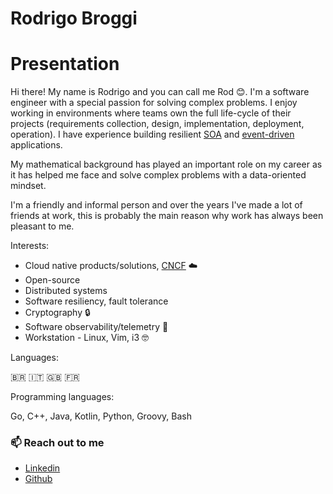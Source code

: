 # Rodrigo Broggi

# Presentation

Hi there! My name is Rodrigo and you can call me Rod :blush:. I'm a software engineer with a special passion for solving complex problems.
I enjoy working in environments where teams own the full life-cycle of their projects (requirements collection, design, implementation, deployment, operation).
I have experience building resilient [SOA](https://en.wikipedia.org/wiki/Service-oriented_architecture) and [event-driven](https://en.wikipedia.org/wiki/Event-driven_architecture) applications.

My mathematical background has played an important role on my career as it has helped me face and solve complex problems with a data-oriented mindset.

I'm a friendly and informal person and over the years I've made a lot of friends at work, this is probably the main reason why work
has always been pleasant to me.

Interests:

* Cloud native products/solutions, [CNCF](https://www.cncf.io/) :cloud:
* Open-source
* Distributed systems
* Software resiliency, fault tolerance
* Cryptography :lock:
* Software observability/telemetry :telescope:
* Workstation - Linux, Vim, i3 :nerd_face:

Languages:

:brazil: :it: :uk: :fr:

Programming languages:

Go, C++, Java, Kotlin, Python, Groovy, Bash


### 📫 Reach out to me

* [Linkedin](https://www.linkedin.com/in/rbroggi/)
* [Github](https://github.com/rbroggi)

